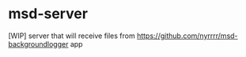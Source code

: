 # msd-server
[WIP] server that will receive files from https://github.com/nyrrrr/msd-backgroundlogger app
